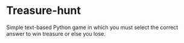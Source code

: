 # Treasure-hunt
Simple text-based Python game in which you must select the correct answer to win treasure or else you lose.
